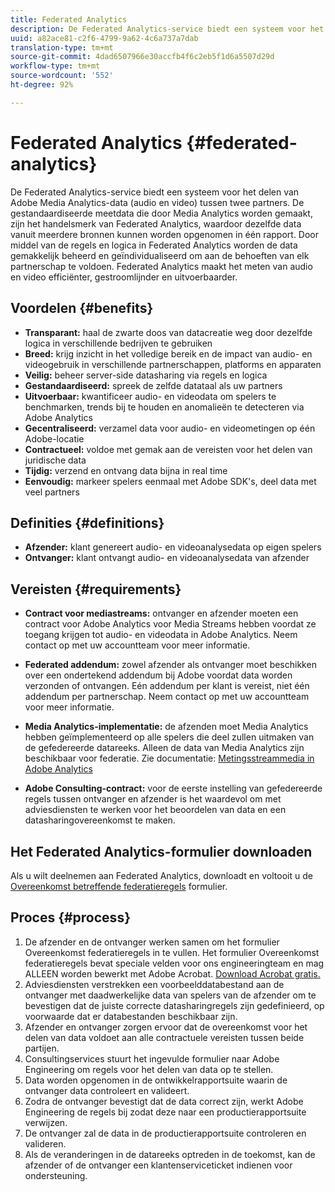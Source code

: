 ```yaml
---
title: Federated Analytics
description: De Federated Analytics-service biedt een systeem voor het delen van Adobe Analytics voor het streamen van mediagegevens tussen twee partners.
uuid: a82ace81-c2f6-4799-9a62-4c6a737a7dab
translation-type: tm+mt
source-git-commit: 4dad6507966e30accfb4f6c2eb5f1d6a5507d29d
workflow-type: tm+mt
source-wordcount: '552'
ht-degree: 92%

---
```



# Federated Analytics {#federated-analytics}

De Federated Analytics-service biedt een systeem voor het delen van Adobe Media Analytics-data (audio en video) tussen twee partners.
De gestandaardiseerde meetdata die door Media Analytics worden gemaakt, zijn het handelsmerk van Federated Analytics, waardoor dezelfde data vanuit meerdere bronnen kunnen worden opgenomen in één rapport.
Door middel van de regels en logica in Federated Analytics worden de data gemakkelijk beheerd en geïndividualiseerd om aan de behoeften van elk partnerschap te voldoen.
Federated Analytics maakt het meten van audio en video efficiënter, gestroomlijnder en uitvoerbaarder.

## Voordelen {#benefits}

* **Transparant:** haal de zwarte doos van datacreatie weg door dezelfde logica in verschillende bedrijven te gebruiken
* **Breed:** krijg inzicht in het volledige bereik en de impact van audio- en videogebruik in verschillende partnerschappen, platforms en apparaten
* **Veilig:** beheer server-side datasharing via regels en logica
* **Gestandaardiseerd:** spreek de zelfde datataal als uw partners
* **Uitvoerbaar:** kwantificeer audio- en videodata om spelers te benchmarken, trends bij te houden en anomalieën te detecteren via Adobe Analytics
* **Gecentraliseerd:** verzamel data voor audio- en videometingen op één Adobe-locatie
* **Contractueel:** voldoe met gemak aan de vereisten voor het delen van juridische data
* **Tijdig:** verzend en ontvang data bijna in real time
* **Eenvoudig:** markeer spelers eenmaal met Adobe SDK&#39;s, deel data met veel partners

## Definities {#definitions}

* **Afzender:** klant genereert audio- en videoanalysedata op eigen spelers
* **Ontvanger:** klant ontvangt audio- en videoanalysedata van afzender

## Vereisten {#requirements}

* **Contract voor mediastreams:** ontvanger en afzender moeten een contract voor Adobe Analytics voor Media Streams hebben voordat ze toegang krijgen tot audio- en videodata in Adobe Analytics. Neem contact op met uw accountteam voor meer informatie.
* **Federated addendum:** zowel afzender als ontvanger moet beschikken over een ondertekend addendum bij Adobe voordat data worden verzonden of ontvangen. Eén addendum per klant is vereist, niet één addendum per partnerschap. Neem contact op met uw accountteam voor meer informatie.

* **Media Analytics-implementatie:** de afzenden moet Media Analytics hebben geïmplementeerd op alle spelers die deel zullen uitmaken van de gefedereerde datareeks. Alleen de data van Media Analytics zijn beschikbaar voor federatie. Zie documentatie: [Metingsstreammedia in Adobe Analytics](/help/media-overview.md)

* **Adobe Consulting-contract:** voor de eerste instelling van gefedereerde regels tussen ontvanger en afzender is het waardevol om met adviesdiensten te werken voor het beoordelen van data en een datasharingovereenkomst te maken.

## Het Federated Analytics-formulier downloaden

Als u wilt deelnemen aan Federated Analytics, downloadt en voltooit u de [Overeenkomst betreffende federatieregels](federated-analytics-form.pdf) formulier.


## Proces {#process}

1. De afzender en de ontvanger werken samen om het formulier Overeenkomst federatieregels in te vullen. Het formulier Overeenkomst federatieregels bevat speciale velden voor ons engineeringteam en mag ALLEEN worden bewerkt met Adobe Acrobat. [Download Acrobat gratis.](https://get.adobe.com/nl/reader/)
1. Adviesdiensten verstrekken een voorbeelddatabestand aan de ontvanger met daadwerkelijke data van spelers van de afzender om te bevestigen dat de juiste correcte datasharingregels zijn gedefinieerd, op voorwaarde dat er databestanden beschikbaar zijn.
1. Afzender en ontvanger zorgen ervoor dat de overeenkomst voor het delen van data voldoet aan alle contractuele vereisten tussen beide partijen.
1. Consultingservices stuurt het ingevulde formulier naar Adobe Engineering om regels voor het delen van data op te stellen.
1. Data worden opgenomen in de ontwikkelrapportsuite waarin de ontvanger data controleert en valideert.
1. Zodra de ontvanger bevestigt dat de data correct zijn, werkt Adobe Engineering de regels bij zodat deze naar een productierapportsuite verwijzen.
1. De ontvanger zal de data in de productierapportsuite controleren en valideren.
1. Als de veranderingen in de datareeks optreden in de toekomst, kan de afzender of de ontvanger een klantenserviceticket indienen voor ondersteuning.
